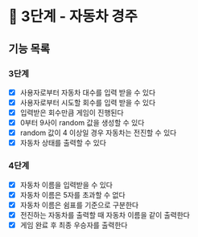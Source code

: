 # 🚀 3단계 - 자동차 경주

## 기능 목록
### 3단계
- [x]  사용자로부터 자동차 대수를 입력 받을 수 있다
- [x]  사용자로부터 시도할 회수를 입력 받을 수 있다
- [x]  입력받은 회수만큼 게임이 진행된다
- [x]  0부터 9사이 random 값을 생성할 수 있다
- [x]  random 값이 4 이상일 경우 자동차는 전진할 수 있다
- [x]  자동차 상태를 출력할 수 있다

### 4단계
- [x]  자동차 이름을 입력받을 수 있다
- [x]  자동차 이름은 5자를 초과할 수 없다
- [x]  자동차 이름은 쉼표를 기준으로 구분한다
- [x]  전진하는 자동차를 출력할 때 자동차 이름을 같이 출력한다
- [x]  게임 완료 후 최종 우승자를 출력한다
